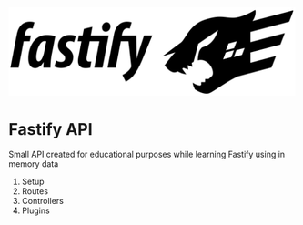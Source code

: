 <div align="center"> <a href="https://fastify.io/">
    <img
      src="https://github.com/fastify/graphics/raw/HEAD/fastify-landscape-outlined.svg"
      width="650"
      height="auto"
    />
  </a>
</div>


# Fastify API

Small API created for educational purposes while learning Fastify using in memory data

1. Setup
2. Routes
3. Controllers
4. Plugins